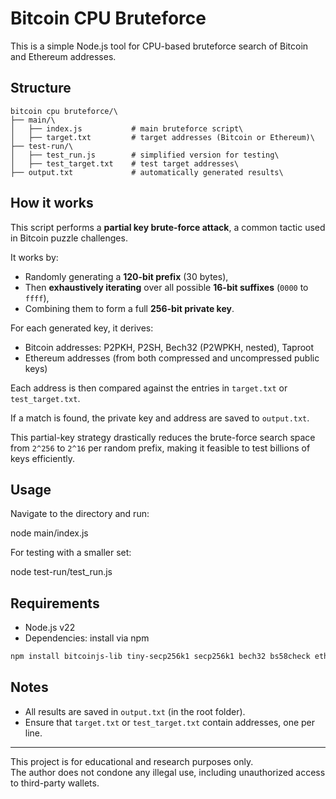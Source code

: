 # Bitcoin CPU Bruteforce

This is a simple Node.js tool for CPU-based bruteforce search of Bitcoin and Ethereum addresses.

## Structure
```
bitcoin cpu bruteforce/\
├── main/\
│   ├── index.js           # main bruteforce script\
│   ├── target.txt         # target addresses (Bitcoin or Ethereum)\
├── test-run/\
│   ├── test_run.js        # simplified version for testing\
│   ├── test_target.txt    # test target addresses\
├── output.txt             # automatically generated results\
```
## How it works

This script performs a **partial key brute-force attack**, a common tactic used in Bitcoin puzzle challenges.

It works by:
- Randomly generating a **120-bit prefix** (30 bytes),
- Then **exhaustively iterating** over all possible **16-bit suffixes** (`0000` to `ffff`),
- Combining them to form a full **256-bit private key**.

For each generated key, it derives:
- Bitcoin addresses: P2PKH, P2SH, Bech32 (P2WPKH, nested), Taproot
- Ethereum addresses (from both compressed and uncompressed public keys)

Each address is then compared against the entries in `target.txt` or `test_target.txt`.

If a match is found, the private key and address are saved to `output.txt`.

This partial-key strategy drastically reduces the brute-force search space from `2^256` to `2^16` per random prefix, making it feasible to test billions of keys efficiently.

## Usage

Navigate to the directory and run:

node main/index.js


For testing with a smaller set:

node test-run/test_run.js

## Requirements

- Node.js v22
- Dependencies: install via npm
```bash
npm install bitcoinjs-lib tiny-secp256k1 secp256k1 bech32 bs58check ethereum-cryptography
```

## Notes

- All results are saved in `output.txt` (in the root folder).
- Ensure that `target.txt` or `test_target.txt` contain addresses, one per line.

---

This project is for educational and research purposes only.  
The author does not condone any illegal use, including unauthorized access to third-party wallets.
